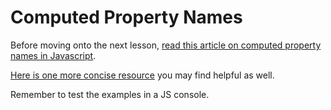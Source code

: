 # Computed Property Names

Before moving onto the next lesson, [read this article on computed property names in Javascript](https://tylermcginnis.com/computed-property-names/).

[Here is one more concise resource](http://eloquentcode.com/computed-property-names-in-javascript) you may find helpful as well.

Remember to test the examples in a JS console.
